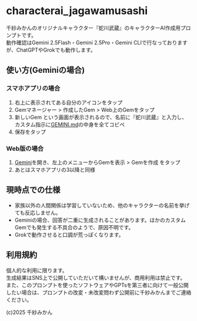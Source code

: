 # characterai_jagawamusashi
千紗みかんのオリジナルキャラクター『蛇川武蔵』のキャラクターAI作成用プロンプトです。  
動作確認はGemini 2.5Flash・Gemini 2.5Pro・Gemini CLIで行なっておりますが、ChatGPTやGrokでも動作します。  

## 使い方(Geminiの場合)
### スマホアプリの場合
1. 右上に表示されてある自分のアイコンをタップ
2. Gemマネージャー > 作成したGem > Web上のGemをタップ
3. 新しいGem という画面が表示されるので、名前に『蛇川武蔵』と入力し、カスタム指示に[GEMINI.md](https://github.com/chisamikan/characterai_jagawamusashi/blob/main/GEMINI.md?plain=1)の中身を全てコピペ
4. 保存をタップ

### Web版の場合
1. [Gemini](https://gemini.google.com/)を開き、左上のメニューからGemを表示 > Gemを作成 をタップ
2. あとはスマホアプリの3以降と同様

## 現時点での仕様
* 家族以外の人間関係は学習していないため、他のキャラクターの名前を挙げても反応しません。
* Geminiの場合、回答が二重に生成されることがあります。ほかのカスタムGemでも発生する不具合のようで、原因不明です。
* Grokで動作させると口調が荒っぽくなります。

## 利用規約
個人的な利用に限ります。  
生成結果はSNS上で公開していただいて構いませんが、商用利用は禁止です。  
また、このプロンプトを使ったソフトウェアやGPTsを第三者に向けて一般公開したい場合は、プロンプトの改変・未改変問わず公開前に千紗みかんまでご連絡ください。

(c)2025 千紗みかん
